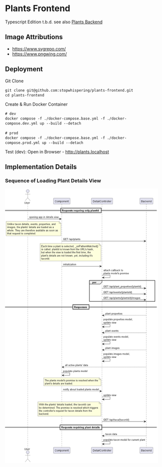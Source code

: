 # Plants Frontend
Typescript Edition
t.b.d. 
see also [Plants Backend](https://github.com/stopwhispering/plants-backend)

## Image Attributions
* https://www.svgrepo.com/
* https://www.pngwing.com/

## Deployment
Git Clone

    git clone git@github.com:stopwhispering/plants-frontend.git
    cd plants-frontend

Create & Run Docker Container

    # dev
    docker compose -f ./docker-compose.base.yml -f ./docker-compose.dev.yml up --build --detach
    
    # prod
    docker compose -f ./docker-compose.base.yml -f ./docker-compose.prod.yml up --build --detach

Test (dev): Open in Browser - http://plants.localhost

## Implementation Details
 
### Sequence of Loading Plant Details View
![Loading Plant Details](./diagrams/plant_details_loading_sequence.png?raw=true "Loading Plant Details")
